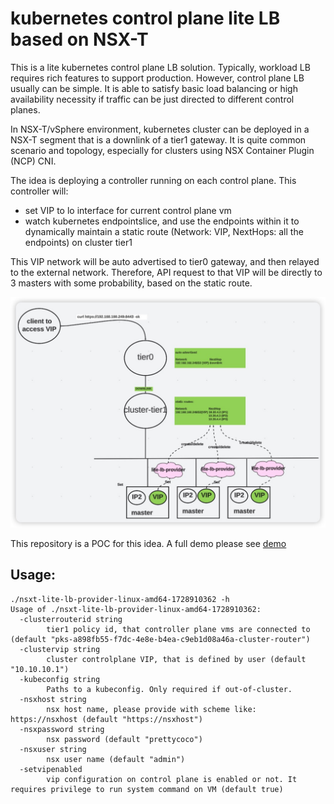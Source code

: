 # kubernetes control plane lite LB based on NSX-T



This is a lite kubernetes control plane LB solution. Typically, workload LB requires rich features to support production. However, control plane LB usually can be simple. It is able to satisfy basic load balancing or high availability necessity if traffic can be just directed to different control planes.

In NSX-T/vSphere environment, kubernetes cluster can be deployed in a NSX-T segment that is a downlink of a tier1 gateway. It is quite common scenario and topology, especially for clusters using NSX Container Plugin (NCP) CNI. 

The idea is deploying a controller running on each control plane. This controller will:
- set VIP to lo interface for current control plane vm
- watch kubernetes endpointslice, and use the endpoints within it to dynamically maintain a static route (Network: VIP, NextHops: all the endpoints) on cluster tier1

This VIP network will be auto advertised to tier0 gateway, and then relayed to the external network. Therefore, API request to that VIP will be directly to 3 masters with some probability, based on the static route.

![design diagram](images/lite-lb.jpg)


This repository is a POC for this idea. A full demo please see [demo](https://github.com/wyike/nsxt-lite-lb-provider/tree/main/docs/experiment.md)


## Usage:

```
./nsxt-lite-lb-provider-linux-amd64-1728910362 -h
Usage of ./nsxt-lite-lb-provider-linux-amd64-1728910362:
  -clusterrouterid string
        tier1 policy id, that controller plane vms are connected to (default "pks-a898fb55-f7dc-4e8e-b4ea-c9eb1d08a46a-cluster-router")
  -clustervip string
        cluster controlplane VIP, that is defined by user (default "10.10.10.1")
  -kubeconfig string
        Paths to a kubeconfig. Only required if out-of-cluster.
  -nsxhost string
        nsx host name, please provide with scheme like: https://nsxhost (default "https://nsxhost")
  -nsxpassword string
        nsx password (default "prettycoco")
  -nsxuser string
        nsx user name (default "admin")
  -setvipenabled
        vip configuration on control plane is enabled or not. It requires privilege to run system command on VM (default true)
```

